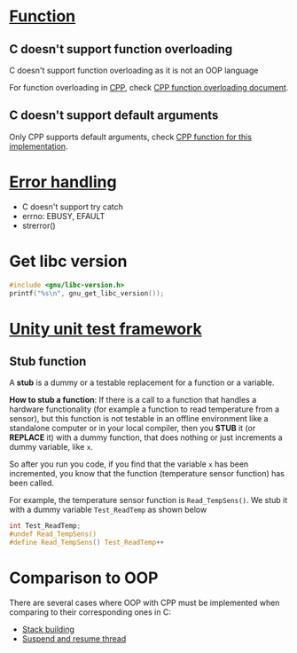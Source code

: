 # [Function](#function)
## C doesn't support function overloading

C doesn't support function overloading as it is not an OOP language

For function overloading in [CPP](https://github.com/TranPhucVinh/Cplusplus), check [CPP function overloading document](https://github.com/TranPhucVinh/Cplusplus/tree/master/Introduction/Function#function-overloading).

## C doesn't support default arguments

Only CPP supports default arguments, check [CPP function for this implementation](https://github.com/TranPhucVinh/Cplusplus/tree/master/Introduction/Function#default-arguments).
# [Error handling](Error%20handling.md)

* C doesn't support try catch
* errno: EBUSY, EFAULT
* strerror()
# Get libc version

```c
#include <gnu/libc-version.h>
printf("%s\n", gnu_get_libc_version());
```
# [Unity unit test framework](Unit%20test.md)
## Stub function

A **stub** is a dummy or a testable replacement for a function or a variable.

**How to stub a function**: If there is a call to a function that handles a hardware functionality (for example a function to read temperature from a sensor), but this function is not testable in an offline environment like a standalone computer or in your local compiler, then you **STUB** it (or **REPLACE** it) with a dummy function, that does nothing or just increments a dummy variable, like ``x``.

So after you run you code, if you find that the variable ``x`` has been incremented, you know that the function (temperature sensor function) has been called.

For example, the temperature sensor function is ``Read_TempSens()``. We stub it with a dummy variable ``Test_ReadTemp`` as shown below

```c
int Test_ReadTemp;
#undef Read_TempSens()
#define Read_TempSens() Test_ReadTemp++
```
# Comparison to OOP

There are several cases where OOP with CPP must be implemented when comparing to their corresponding ones in C:

* [Stack building](../Data%20structure/Stack/README.md#build%20stack%20with%20array%20using%20struct)
* [Suspend and resume thread](../Physical%20layer/Thread/README.md#inter-task-communication)
